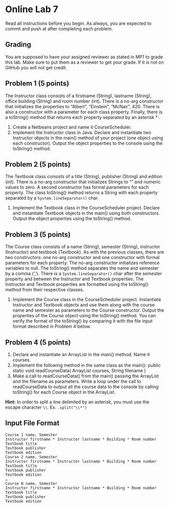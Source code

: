 # Online Lab 7

Read all instructions before you begin. As always, you are expected to commit and push at after completing each problem.


## Grading

You are supposed to have your assigned reviewer as stated in MP1 to grade this lab. Make sure to put them as a reviewer to get your grade. If it is not on GitHub you will not get credit.

## Problem 1 (5 points)

The Instructor class consists of a firstname (String), lastname (String), office building (String) and room number (int). There is a no-arg constructor that initializes the properties to “Albert”, “Einstein”, “McNair”, 420. There is also a constructor with a parameter for each class property. Finally, there is a toString() method that returns each property separated by an asterisk * .
1. Create a Netbeans project and name it CourseScheduler.
2. Implement the Instructor class in Java. Declare and instantiate two Instructor objects in the main() method of your project (one object using each constructor). Output the object properties to the console using the toString() method. 

## Problem 2 (5 points)

The Textbook class consists of a title (String), publisher (String) and edition (int). There is a no-arg constructor that initializes Strings to “” and numeric values to zero. A second constructor has formal parameters for each property. The class toString() method returns a String with each property separated by a `System.lineSeparator()` char.
1. Implement the Textbook class in the CourseScheduler project. Declare and instantiate Textbook objects in the main() using both constructors. Output the object properties using the toString() method. 

## Problem 3 (5 points)

The Course class consists of a name (String), semester (String), instructor (Instructor) and textbook (Textbook). As with the previous classes, there are two constructors: one no-arg constructor and one constructor with formal parameters for each property. The no-arg constructor initializes reference variables to null. The toString() method separates the name and semester by a comma (‘,’). There is a `System.lineSeparator()` char after the semester property and between the Instructor and Textbook properties. The Instructor and Textbook properties are formatted using the toString() method from their respective classes.
1. Implement the Course class in the CourseScheduler project. Instantiate Instructor and Textbook objects and use them along with the course name and semester as parameters to the Course constructor. Output the properties of the Course object using the toString() method. You can verify the format of the toString() by comparing it with the file input format described in Problem 4 below.

## Problem 4 (5 points)

1. Declare and instantiate an ArrayList<Course> in the main() method. Name it courses.
2. Implement the following method in the same class as the main():
public static void readCourseData( ArrayList<Course> courses, String filename )
3. Make a call to readCourseData() from the main() passing the ArrayList and the filename as
parameters. Write a loop under the call to readCourseData to output all the course data to the
console by calling toString() for each Course object in the ArrayList.
  
**Hint:** In order to split a line delimited by an asterisk, you must use the escape character `\\`. Ex. `.split("\\*")`

## Input File Format

```
Course 1 name, Semester
Instructor firstname * Instructor lastname * Building * Room number
Textbook title
Textbook publisher
Textbook edition
Course 2 name, Semester
Instructor firstname * Instructor lastname * Building * Room number
Textbook title
Textbook publisher
Textbook edition
…
Course N name, Semester
Instructor firstname * Instructor lastname * Building * Room number
Textbook title
Textbook publisher
Textbook edition
```
